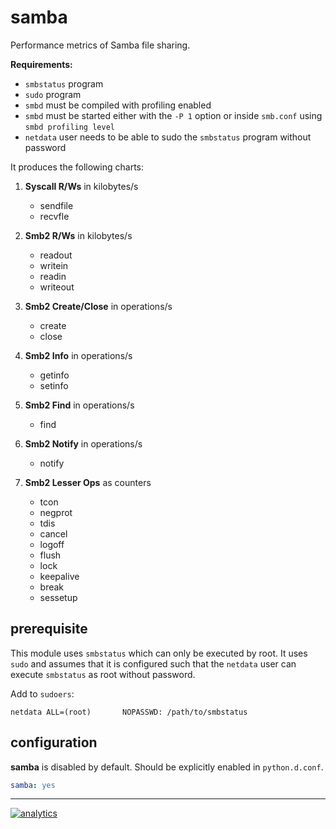 # samba

Performance metrics of Samba file sharing.

**Requirements:**

-   `smbstatus` program
-   `sudo` program
-   `smbd` must be compiled with profiling enabled
-   `smbd` must be started either with the `-P 1` option or inside `smb.conf` using `smbd profiling level`
-   `netdata` user needs to be able to sudo the `smbstatus` program without password

It produces the following charts:

1.  **Syscall R/Ws** in kilobytes/s

    -   sendfile
    -   recvfle

2.  **Smb2 R/Ws** in kilobytes/s

    -   readout
    -   writein
    -   readin
    -   writeout

3.  **Smb2 Create/Close** in operations/s

    -   create
    -   close

4.  **Smb2 Info** in operations/s

    -   getinfo
    -   setinfo

5.  **Smb2 Find** in operations/s

    -   find

6.  **Smb2 Notify** in operations/s

    -   notify

7.  **Smb2 Lesser Ops** as counters

    -   tcon
    -   negprot
    -   tdis
    -   cancel
    -   logoff
    -   flush
    -   lock
    -   keepalive
    -   break
    -   sessetup

## prerequisite

This module uses `smbstatus` which can only be executed by root.  It uses
`sudo` and assumes that it is configured such that the `netdata` user can
execute `smbstatus` as root without password.

Add to `sudoers`:

```
netdata ALL=(root)       NOPASSWD: /path/to/smbstatus
```

## configuration

 **samba** is disabled by default. Should be explicitly enabled in `python.d.conf`.

```yaml
samba: yes
```

---

[![analytics](https://www.google-analytics.com/collect?v=1&aip=1&t=pageview&_s=1&ds=github&dr=https%3A%2F%2Fgithub.com%2Fnetdata%2Fnetdata&dl=https%3A%2F%2Fmy-netdata.io%2Fgithub%2Fcollectors%2Fpython.d.plugin%2Fsamba%2FREADME&_u=MAC~&cid=5792dfd7-8dc4-476b-af31-da2fdb9f93d2&tid=UA-64295674-3)](<>)
